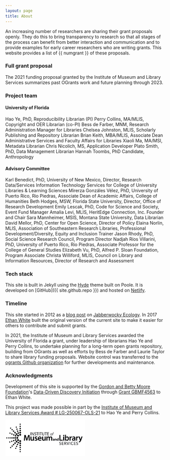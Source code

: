 ```yaml
---
layout: page
title: About
---
```


An increasing number of researchers are sharing their grant proposals
openly. They do this to bring transparency to research so that all stages of the process can benefit from better interaction and communication and to provide examples for early career researchers who are writing grants. This website provides a list of {{ numgrant }} of these proposals.

### Full grant proposal
The 2021 funding proposal granted by the Institute of Museum and Library Services summarizes past OGrants work and future planning through 2023.

### Project team
#### University of Florida
Hao Ye, PhD, Reproducibility Librarian (PI)
Perry Collins, MA/MLIS, Copyright and OER Librarian (co-PI)
Bess de Farber, MNM, Research Administration Manager for Libraries
Chelsea Johnston, MLIS, Scholarly Publishing and Repository Librarian
Brian Keith, MBA/MLIS, Associate Dean Administrative Services and Faculty Affairs for Libraries
Xiaoli Ma, MA/MSI, Metadata Librarian
Chris Nicolich, MS, Application Developer
Plato Smith, PhD, Data Management Librarian
Hannah Toombs, PhD Candidate, Anthropology 

#### Advisory Committee
Karl Benedict, PhD, University of New Mexico, Director, Research Data/Services Information Technology Services for College of
University Libraries & Learning Sciences
Mirerza Gonzáles Vélez, PhD, University of Puerto Rico, Rio Piedras, Associate Dean of Academic Affairs,
College of Humanities
Beth Hodges, MSW, Florida State University, Director, Office of Research Development
Emily Lescak, PhD, Code for Science and Society, Event Fund Manager
Amalia Levi, MLIS, HeritEdge Connection, Inc. Founder and Chair
Sara Mannheimer, MSIS, Montana State University, Data Librarian
David Mellor, PhD, Center for Open Science, Director of Policy
Elaina Norlin, MLIS, Association of Southeastern Research Libraries, Professional Development/Diversity, Equity and Inclusion Trainer
Jason Rhody, PhD, Social Science Research Council, Program Director
Nadjah Ríos Villarini, PhD, University of Puerto Rico, Rio Piedras, Associate Professor for the College of General Studies
Elizabeth Vu, PhD, Alfred P. Sloan Foundation, Program Associate
Christa Williford, MLIS, Council on Library and Information Resources, Director of Research and Assessment

### Tech stack

This site is built in Jekyll using the [Hyde](http://hyde.getpoole.com) theme built on Poole.
It is developed on [GitHub]({{ site.github.repo }}) and hosted on [Netlify](https://www.netlify.com/).

### Timeline

This site started in 2012 as a [blog post](https://jabberwocky.weecology.org/2012/08/10/a-list-of-publicly-available-grant-proposals-in-the-biological-sciences/) on [Jabberwocky Ecology](https://jabberwocky.weecology.org/). In 2017 [Ethan White](http://ethanwhite.org) built the original version of the current site to make it easier for others to contribute and submit grants.

In 2021, the Institute of Museum and Library Services awarded the University of Florida a grant, under leadership of librarians Hao Ye and Perry Collins, to undertake planning for a long-term open grants repository, building from OGrants as well as efforts by Bess de Farber and Laurie Taylor to share library funding proposals. Website control was transferred to the [ogrants Github organization](https://github.com/ogrants) for further developments and maintenance.

### Acknowledgments

Development of this site is supported by the [Gordon and Betty Moore Foundation](https://www.moore.org/)'s [Data-Driven Discovery Initiation](https://www.moore.org/initiative-strategy-detail?initiativeId=data-driven-discovery) through [Grant GBMF4563](https://www.moore.org/grant-detail?grantId=GBMF4563) to Ethan White.

This project was made possible in part by the [Institute of Museum and Library Services Award # LG-250067-OLS-21](https://www.imls.gov/grants/awarded/lg-250067-ols-21) to Hao Ye and Perry Collins. 

<img src = "assets/imls_logo_black.jpg" width = "50%" alt = "Institute of Museum and Library Services">

